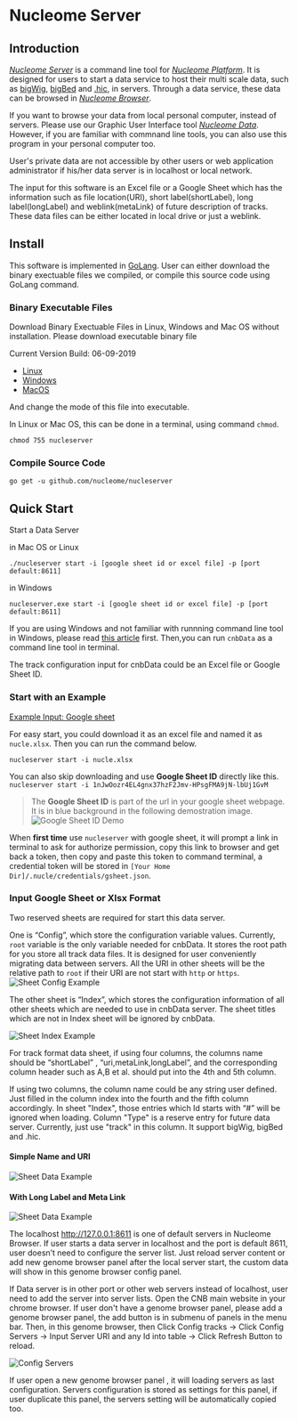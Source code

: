 # Nucleome Server 

## Introduction

[*Nucleome Server*](http://v.nucleome.org/data/server) is a command line tool for [*Nucleome Platform*](http://v.nucleome.org/home). It is designed for users to start a data service to host their multi scale data, such as  [bigWig](https://genome.ucsc.edu/goldenpath/help/bigWig.html), [bigBed](https://genome.ucsc.edu/goldenpath/help/bigBed.html) and [.hic](https://github.com/aidenlab/Juicebox/blob/master/HiC_format_v8.docx), in servers. Through a data service, these data can be browsed in [*Nucleome Browser*](https://vis.nucleome.org). 

If you want to browse your data from local personal computer, instead of servers. Please use our Graphic User Interface tool [*Nucleome Data*](https://github.com/nimezhu/ndata). However, if you are familiar with commnand line tools, you can also use this program in your personal computer too.

User's private data are not accessible by other users or web application administrator if his/her data server is in localhost or local network.

The input for this software is an Excel file or a Google Sheet which has the information such as file location(URI), short label(shortLabel), long label(longLabel) and weblink(metaLink) of future description of tracks. These data files can be either located in local drive or just a weblink.


## Install

This software is implemented in [GoLang](https://golang.org/).
User can either download the binary exectuable files we compiled, or compile this source code using GoLang command.

### Binary Executable Files
 
Download Binary Exectuable Files in Linux, Windows and Mac OS without installation.
Please download executable binary file

Current Version Build: 06-09-2019

- [Linux](https://vis.nucleome.org/static/nucleserver/current/linux/nucleserver)
- [Windows](https://vis.nucleome.org/static/nucleserver/current/win64/nucleserver.exe)
- [MacOS](https://vis.nucleome.org/static/nucleserver/current/mac/nucleserver)

And change the mode of this file into executable.

In Linux or Mac OS, this can be done in a terminal, using command `chmod`.

```shell
chmod 755 nucleserver
```

### Compile Source Code
```
go get -u github.com/nucleome/nucleserver
```

## Quick Start 

Start a Data Server

in Mac OS or Linux
```shell
./nucleserver start -i [google sheet id or excel file] -p [port default:8611]
```
in Windows 
```shell
nucleserver.exe start -i [google sheet id or excel file] -p [port default:8611]
```

If you are using Windows and not familiar with runnning command line tool in Windows, please read [this article](https://www.computerhope.com/issues/chusedos.htm) first. Then,you can run `cnbData` as a command line tool in terminal.

The track configuration input for cnbData could be an Excel file or Google Sheet ID.

### Start with an Example
[Example Input: Google sheet](https://docs.google.com/spreadsheets/d/1nJwOozr4EL4gnx37hzF2Jmv-HPsgFMA9jN-lbUj1GvM/edit#gid=1744383077)

For easy start, you could download it as an excel file and named it as `nucle.xlsx`.
Then you can run the command below.

`nucleserver start -i nucle.xlsx`

You can also skip downloading and use **Google Sheet ID** directly like this.
`nucleserver start -i 1nJwOozr4EL4gnx37hzF2Jmv-HPsgFMA9jN-lbUj1GvM`

> The **Google Sheet ID** is part of the url in your google sheet webpage. It is in blue background in the following demostration image.
> ![Google Sheet ID Demo](https://nucleome.github.io/image/google_sheet_id_demo.png)

When **first time** use `nucleserver` with google sheet, it will prompt a link in terminal to ask for authorize permission, copy this link to browser and get back a token, then copy and paste this token to command terminal, a credential token will be stored in `[Your Home Dir]/.nucle/credentials/gsheet.json`. 


### Input Google Sheet or Xlsx Format

Two reserved sheets are required for start this data server.  

One is “Config”,  which store the configuration variable values. Currently, `root` variable is the only variable needed for cnbData. It stores the root path for you store all track data files. It is designed for user conveniently migrating data between servers. All the URI in other sheets will be the relative path to `root` if their URI are not start with `http` or `https`.
![Sheet Config Example](https://nucleome.github.io/image/sheetConfig.png)

The other sheet is “Index”, which stores the configuration information of all other sheets which are needed to use in cnbData server. The sheet titles which are not in Index sheet will be ignored by cnbData.

![Sheet Index Example](https://nucleome.github.io/image/sheetIndex.png)

For track format data sheet, if using four columns, the columns name should be “shortLabel” , “uri,metaLink,longLabel”, and the corresponding column header such as A,B et al. should put into the 4th and 5th column.


 
If using two columns, the column name could be any string user defined. Just filled in the column index into the fourth and the fifth column accordingly. In sheet "Index", those entries which Id starts with “#” will be ignored when loading.
Column "Type" is a reserve entry for future data server. Currently, just use "track" in this column. It support bigWig, bigBed and .hic.
#### Simple Name and URI
![Sheet Data Example](https://nucleome.github.io/image/sheetSimpleData.png)

#### With Long Label and Meta Link
![Sheet Data Example](https://nucleome.github.io/image/sheetData4.png)


The localhost http://127.0.0.1:8611 is one of default servers in Nucleome Browser. If user starts a data server in localhost and the port is default 8611, user doesn’t need to configure the server list. Just reload server content or add new genome browser panel after the local server start, the custom data will show in this genome browser config panel.

If Data server is in other port or other web servers instead of localhost, user need to add the server into server lists. Open the CNB main website in your chrome browser. If user don't have a genome browser panel, please add a genome browser panel, the add button is in submenu of panels in the menu bar. Then, in this genome browser, then Click Config tracks → Click Config Servers → Input Server URI and any Id into table → Click Refresh Button to reload.


![Config Servers](https://nucleome.github.io/image/configServers.png)

If user open a new genome browser panel , it will loading servers as last configuration. Servers configuration is stored as settings for this panel, if user duplicate this panel, the servers setting will be automatically copied too.
